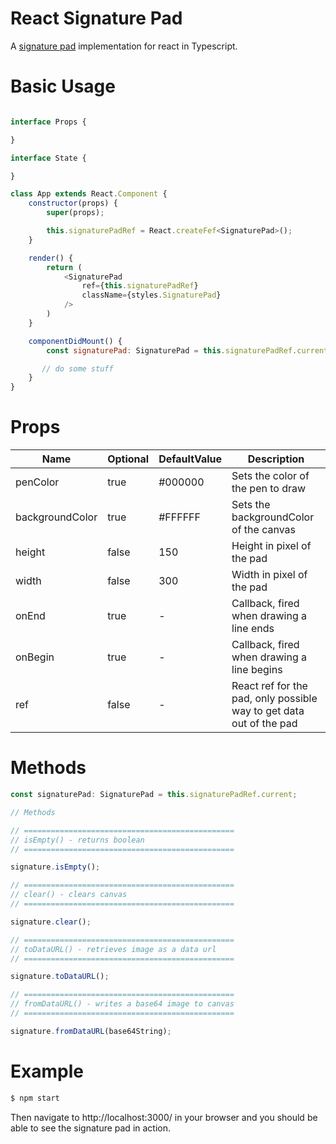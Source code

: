 # React Signature Pad
A [signature pad](https://github.com/creatdevsolutions/cs-react-signature-pad) implementation for react in Typescript.

# Basic Usage

```javascript

interface Props {

}

interface State {

}

class App extends React.Component {
    constructor(props) {
        super(props);

        this.signaturePadRef = React.createFef<SignaturePad>();
    }

    render() {
        return (
            <SignaturePad
                ref={this.signaturePadRef}
                className={styles.SignaturePad}
            />
        )
    }

    componentDidMount() {
        const signaturePad: SignaturePad = this.signaturePadRef.current;

       // do some stuff
    }
}


```

# Props



| Name | Optional | DefaultValue | Description
| -------- | -------- | -------- | --------
| penColor     | true     | #000000     | Sets the color of the pen to draw
| backgroundColor     | true     | #FFFFFF     | Sets the backgroundColor of the canvas
| height     | false     | 150     | Height in pixel of the pad
| width     | false     | 300     | Width in pixel of the pad
| onEnd     | true     | -     | Callback, fired when drawing a line ends
| onBegin     | true     | -     | Callback, fired when drawing a line begins
| ref     | false     | -     | React ref for the pad, only possible way to get data out of the pad

# Methods

```javascript
const signaturePad: SignaturePad = this.signaturePadRef.current;

// Methods

// ===============================================
// isEmpty() - returns boolean
// ===============================================

signature.isEmpty();

// ===============================================
// clear() - clears canvas
// ===============================================

signature.clear();

// ===============================================
// toDataURL() - retrieves image as a data url
// ===============================================

signature.toDataURL();

// ===============================================
// fromDataURL() - writes a base64 image to canvas
// ===============================================

signature.fromDataURL(base64String);

```

# Example
```bash
$ npm start
```
Then navigate to http://localhost:3000/ in your browser and you should be able to see the signature pad in action.

